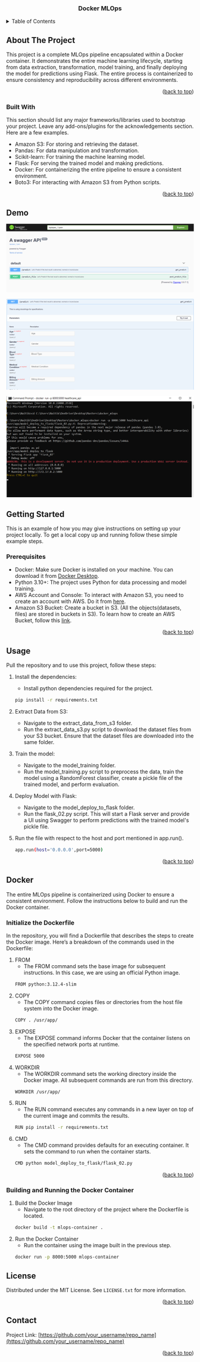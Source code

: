 
  <h3 align="center">Docker MLOps</h3>


<!-- TABLE OF CONTENTS -->
<details>
  <summary>Table of Contents</summary>
  <ol>
    <li>
      <a href="#about-the-project">About The Project</a>
      <ul>
        <li><a href="#built-with">Built With</a></li>
      </ul>
    </li>
    <li>
      <a href="#getting-started">Getting Started</a>
      <ul>
        <li><a href="#prerequisites">Prerequisites</a></li>
        <li><a href="#installation">Installation</a></li>
      </ul>
    </li>
    <li><a href="#usage">Usage</a></li>
    <li><a href="#roadmap">Roadmap</a></li>
    <li><a href="#contributing">Contributing</a></li>
    <li><a href="#license">License</a></li>
    <li><a href="#contact">Contact</a></li>
    <li><a href="#acknowledgments">Acknowledgments</a></li>
  </ol>
</details>



<!-- ABOUT THE PROJECT -->
## About The Project

This project is a complete MLOps pipeline encapsulated within a Docker container. It demonstrates the entire machine learning lifecycle, starting from data extraction, transformation, model training, and finally deploying the model for predictions using Flask. The entire process is containerized to ensure consistency and reproducibility across different environments.

<p align="right">(<a href="#readme-top">back to top</a>)</p>



### Built With

This section should list any major frameworks/libraries used to bootstrap your project. Leave any add-ons/plugins for the acknowledgements section. Here are a few examples.

* Amazon S3: For storing and retrieving the dataset.
* Pandas: For data manipulation and transformation.
* Scikit-learn: For training the machine learning model.
* Flask: For serving the trained model and making predictions.
* Docker: For containerizing the entire pipeline to ensure a consistent environment.
* Boto3: For interacting with Amazon S3 from Python scripts.


<p align="right">(<a href="#readme-top">back to top</a>)</p>

## Demo
![Demo 1: Swagger](Images/Swagger.png)


![Demo 2: Prediction Swagger](Images/Prediction.png)


![Demo 3: Docker Run](Images/Docker_run.png)

<!-- GETTING STARTED -->
## Getting Started

This is an example of how you may give instructions on setting up your project locally.
To get a local copy up and running follow these simple example steps.

### Prerequisites

* Docker: Make sure Docker is installed on your machine. You can download it from [Docker Desktop](https://www.docker.com/products/docker-desktop/).
* Python 3.10+: The project uses Python for data processing and model training.
* AWS Account and Console: To interact with Amazon S3, you need to create an account with AWS. Do it from [here](https://signin.aws.amazon.com/signup?request_type=register).
* Amazon S3 Bucket: Create a bucket in S3. (All the objects(datasets, files) are stored in buckets in S3). To learn how to create an AWS Bucket, follow this [link](https://docs.aws.amazon.com/AmazonS3/latest/userguide/creating-bucket.html).

<!--* npm
  ```sh
  npm install npm@latest -g
  ``` -->

<!--### Installation

_Below is an example of how you can instruct your audience on installing and setting up your app. This template doesn't rely on any external dependencies or services._

1. Get a free API Key at [https://example.com](https://example.com)
2. Clone the repo
   ```sh
   git clone https://github.com/your_username_/Project-Name.git
   ```
3. Install NPM packages
   ```sh
   npm install
   ```
4. Enter your API in `config.js`
   ```js
   const API_KEY = 'ENTER YOUR API';
   ```
-->
<p align="right">(<a href="#readme-top">back to top</a>)</p>



<!-- USAGE EXAMPLES -->
## Usage
Pull the repository and to use this project, follow these steps:
1. Install the dependencies:
   * Install python dependencies required for the project.
   ```sh
   pip install -r requirements.txt
   ```
1. Extract Data from S3:
   * Navigate to the extract_data_from_s3 folder.
   * Run the extract_data_s3.py script to download the dataset files from your S3 bucket. Ensure that the dataset files are downloaded into the same folder.

2. Train the model:
   * Navigate to the model_training folder.
   * Run the model_training.py script to preprocess the data, train the model using a RandomForest classifier, create a pickle file of the trained model, and perform evaluation.

3. Deploy Model with Flask:
   * Navigate to the model_deploy_to_flask folder.
   * Run the flask_02.py script. This will start a Flask server and provide a UI using Swagger to perform predictions with the trained model's pickle file.

4. Run the file with respect to the host and port mentioned in app.run().
   ```sh
   app.run(host='0.0.0.0',port=5000)
   ``` 

<p align="right">(<a href="#readme-top">back to top</a>)</p>



<!-- ROADMAP -->
## Docker

The entire MLOps pipeline is containerized using Docker to ensure a consistent environment. Follow the instructions below to build and run the Docker container.

### Initialize the Dockerfile
In the repository, you will find a Dockerfile that describes the steps to create the Docker image. Here’s a breakdown of the commands used in the Dockerfile:
1. FROM
   * The FROM command sets the base image for subsequent instructions. In this case, we are using an official Python image.
   ```sh
   FROM python:3.12.4-slim
   ```
2. COPY
   * The COPY command copies files or directories from the host file system into the Docker image.
   ```sh
   COPY . /usr/app/
   ```
3. EXPOSE
   * The EXPOSE command informs Docker that the container listens on the specified network ports at runtime.
   ```sh
   EXPOSE 5000
   ```
4. WORKDIR
   * The WORKDIR command sets the working directory inside the Docker image. All subsequent commands are run from this directory.
   ```sh
   WORKDIR /usr/app/
   ```
5. RUN
   * The RUN command executes any commands in a new layer on top of the current image and commits the results.
   ```sh
   RUN pip install -r requirements.txt
   ```
6. CMD
   * The CMD command provides defaults for an executing container. It sets the command to run when the container starts.
   ```sh
   CMD python model_deploy_to_flask/flask_02.py
   ```
<p align="right">(<a href="#readme-top">back to top</a>)</p>

### Building and Running the Docker Container
1. Build the Docker Image
   * Navigate to the root directory of the project where the Dockerfile is located.
   ```sh
   docker build -t mlops-container .
   ```
2. Run the Docker Container
   * Run the container using the image built in the previous step.
   ```sh
   docker run -p 8000:5000 mlops-container
   ```




<!-- LICENSE -->
## License

Distributed under the MIT License. See `LICENSE.txt` for more information.

<p align="right">(<a href="#readme-top">back to top</a>)</p>



<!-- CONTACT -->
## Contact

Project Link: [https://github.com/your_username/repo_name](https://github.com/your_username/repo_name)

<p align="right">(<a href="#readme-top">back to top</a>)</p>



